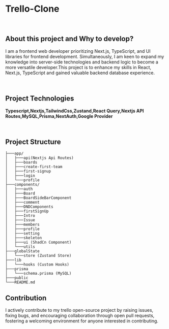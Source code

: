 # Trello-Clone

<br>

## About this project and Why to develop?
I am a frontend web developer prioritizing Next.js, TypeScript, and UI libraries for frontend development. Simultaneously, I am keen to expand my knowledge into server-side technologies and backend logic to become a more versatile developer.This project is to enhance my skills in React, Next.js, TypeScript and gained valuable backend database experience.

<br>

## Project Technologies
**Typescript,Nextjs,TailwindCss,Zustand,React Query,Nextjs API Routes,MySQL,Prisma,NextAuth,Google Provider**

<br>

## Project Structure

```
├───app/
│   ├───api(Nextjs Api Routes)
│   ├───boards
│   ├───create-first-team
│   ├───first-signup
│   ├───login
│   └───profile
├───components/
│   ├───auth
│   ├───Board
│   ├───BoardSideBarComponent
│   ├───comment
│   ├───DNDComponents
│   ├───firstSignUp
│   ├───Intro
│   ├───Issue
│   ├───members
│   ├───profile
│   ├───setting
│   ├───skeleton
│   ├───ui (ShadCn Component)
│   └───utils
├───globalState
│   └───store (Zustand Store)
├───lib
│   └───hooks (Custom Hooks)
├───prisma
│   └───schema.prisma (MySQL)
├───public
└───README.md

```

## Contribution
I actively contribute to my trello open-source project by raising issues, fixing bugs, and encouraging collaboration through open pull requests, fostering a welcoming environment for anyone interested in contributing.